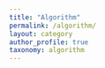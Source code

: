 ```yaml
---
title: "Algorithm"
permalink: /algorithm/
layout: category
author_profile: true
taxonomy: algorithm
---
```


